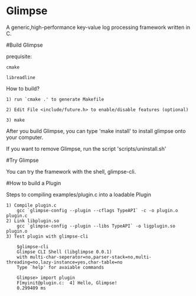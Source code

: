 Glimpse
=======

A generic,high-performance key-value log processing framework written in C.

#Build Glimpse

prequisite:

	cmake

	libreadline


How to build?

	1) run `cmake .' to generate Makefile

	2) Edit File <include/future.h> to enable/disable features (optional)

	3) make

After you build Glimpse, you can type 'make install' to install glimpse onto your computer.

If you want to remove Glimpse, run the script 'scripts/uninstall.sh'

#Try Glimpse

You can try the framework with the shell, glimpse-cli.

#How to build a Plugin
	
Steps to compiling examples/plugin.c into a loadable Plugin

	1) Compile plugin.c 
		gcc `glimpse-config --plugin --cflags TypeAPI` -c -o plugin.o plugin.c
	2) Link libplugin.so
		gcc `glimpse-config --plugin --libs TypeAPI` -o ligplugin.so plugin.o
	3) Test plugin with glimpse-cli
		
		$glimpse-cli 
		Glimpse CLI Shell (libglimpse 0.0.1)
		with multi-char-seperator=no,parser-stack=no,multi-threading=no,lazy-instance=yes,char-table=no
		Type `help' for avaiable commands

		Glimpse> import plugin
		F[myinit@plugin.c:  4] Hello, Glimpse!
		0.299409 ms

	
